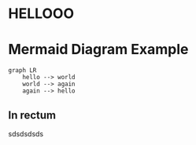 # HELLOOO

# Mermaid Diagram Example

```mermaid
graph LR
    hello --> world
    world --> again
    again --> hello
```

## In rectum
sdsdsdsds

